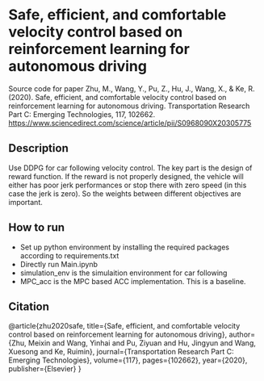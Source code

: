 # Safe, efficient, and comfortable velocity control based on reinforcement learning for autonomous driving
Source code for paper Zhu, M., Wang, Y., Pu, Z., Hu, J., Wang, X., & Ke, R. (2020). Safe, efficient, and comfortable velocity control based on reinforcement learning for autonomous driving. Transportation Research Part C: Emerging Technologies, 117, 102662. https://www.sciencedirect.com/science/article/pii/S0968090X20305775 

## Description
Use DDPG for car following velocity control. The key part is the design of reward function. If the reward is not properly designed, the vehicle will either has poor jerk performances or stop there with zero speed (in this case the jerk is zero). So the weights between different objectives are important.

## How to run
- Set up python environment by installing the required packages according to requirements.txt
- Directly run Main.ipynb
- simulation_env is the simulaition environment for car following
- MPC_acc is the MPC based ACC implementation. This is a baseline. 

## Citation 
@article{zhu2020safe,
  title={Safe, efficient, and comfortable velocity control based on reinforcement learning for autonomous driving},
  author={Zhu, Meixin and Wang, Yinhai and Pu, Ziyuan and Hu, Jingyun and Wang, Xuesong and Ke, Ruimin},
  journal={Transportation Research Part C: Emerging Technologies},
  volume={117},
  pages={102662},
  year={2020},
  publisher={Elsevier}
}